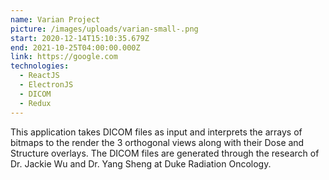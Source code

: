 ```yaml
---
name: Varian Project
picture: /images/uploads/varian-small-.png
start: 2020-12-14T15:10:35.679Z
end: 2021-10-25T04:00:00.000Z
link: https://google.com
technologies:
  - ReactJS
  - ElectronJS
  - DICOM
  - Redux
---
```

This application takes DICOM files as input and interprets the arrays of bitmaps to the render the 3 orthogonal views along with their Dose and Structure overlays. The DICOM files are generated through the research of Dr. Jackie Wu and Dr. Yang Sheng at Duke Radiation Oncology.
